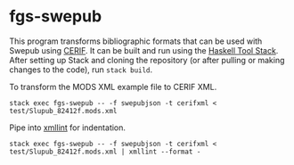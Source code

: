 # fgs-swepub

This program transforms bibliographic formats that can be used with Swepub using
[CERIF](https://github.com/EuroCRIS/CERIF-DataModel). It can be built and run
using the [Haskell Tool Stack](https://docs.haskellstack.org/en/stable/README/).
After setting up Stack and cloning the repository (or after pulling or making 
changes to the code), run `stack build`.


To transform the MODS XML example file to CERIF XML.

```
stack exec fgs-swepub -- -f swepubjson -t cerifxml < test/Slupub_82412f.mods.xml
```

Pipe into [xmllint](http://xmlsoft.org/) for indentation.

```
stack exec fgs-swepub -- -f swepubjson -t cerifxml < test/Slupub_82412f.mods.xml | xmllint --format -
```
